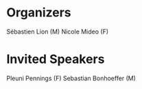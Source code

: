 # Organizers
Sébastien Lion (M)
Nicole Mideo (F)


# Invited Speakers
Pleuni Pennings (F)
Sebastian Bonhoeffer (M)

